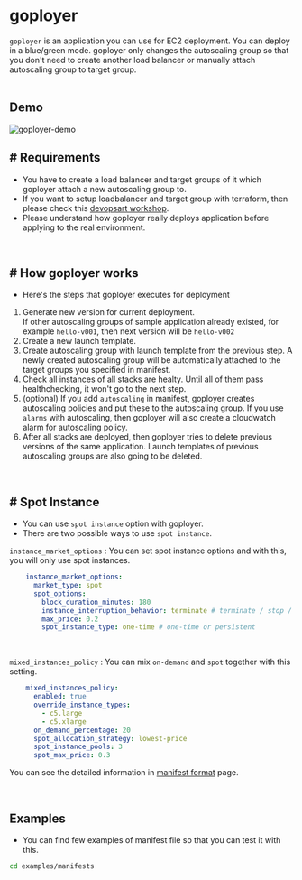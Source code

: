 # goployer
`goployer` is an application you can use for EC2 deployment. You can deploy in a blue/green mode. goployer only
changes the autoscaling group so that you don't need to create another load balancer or manually attach autoscaling group to target group.
<br><br>

## Demo
![goployer-demo](static/base.gif)

## # Requirements
* You have to create a load balancer and target groups of it which goployer attach a new autoscaling group to. 
* If you want to setup loadbalancer and target group with terraform, then please check this [devopsart workshop](https://devops-art-factory.gitbook.io/devops-workshop/terraform/terraform-resource/computing/elb-+-ec2).
* Please understand how goployer really deploys application before applying to the real environment.
<br>

## # How goployer works
* Here's the steps that goployer executes for deployment
1. Generate new version for current deployment.<br>
If other autoscaling groups of sample application already existed, for example `hello-v001`, then next version will be `hello-v002`
2. Create a new launch template. 
3. Create autoscaling group with launch template from the previous step. A newly created autoscaling group will be automatically attached to the target groups you specified in manifest.
4. Check all instances of all stacks are healty. Until all of them pass healthchecking, it won't go to the next step.
5. (optional) If you add `autoscaling` in manifest, goployer creates autoscaling policies and put these to the autoscaling group. If you use `alarms` with autoscaling, then goployer will also create a cloudwatch alarm for autoscaling policy.
6. After all stacks are deployed, then goployer tries to delete previous versions of the same application.
   Launch templates of previous autoscaling groups are also going to be deleted.
   
<br>

## # Spot Instance
* You can use `spot instance` option with goployer.
* There are two possible ways to use `spot instance`.


`instance_market_options` : You can set spot instance options and with this, you will only use spot instances.
```yaml
    instance_market_options:
      market_type: spot
      spot_options:
        block_duration_minutes: 180
        instance_interruption_behavior: terminate # terminate / stop / hibernate
        max_price: 0.2
        spot_instance_type: one-time # one-time or persistent
```
<br>  
  
`mixed_instances_policy` : You can mix `on-demand` and `spot` together with this setting. 
  
```yaml
    mixed_instances_policy:
      enabled: true
      override_instance_types:
        - c5.large
        - c5.xlarge
      on_demand_percentage: 20
      spot_allocation_strategy: lowest-price
      spot_instance_pools: 3
      spot_max_price: 0.3
```
 
You can see the detailed information in [manifest format](https://goployer.dev/docs/references/manifest/) page.

<br>

## Examples
* You can find few examples of manifest file so that you can test it with this.
```bash
cd examples/manifests
```



